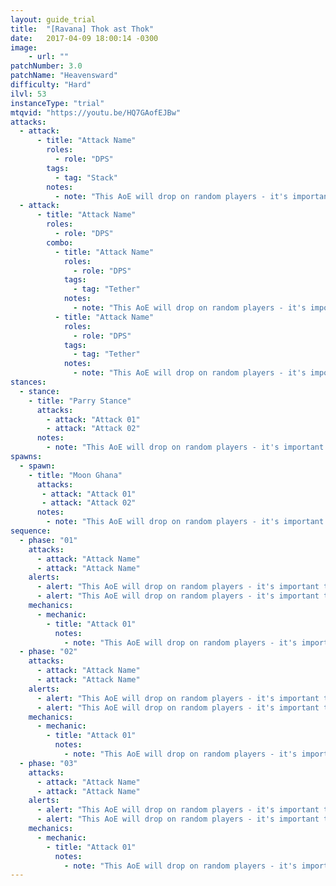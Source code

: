 ```yaml
---
layout: guide_trial
title:  "[Ravana] Thok ast Thok"
date:   2017-04-09 18:00:14 -0300
image:
    - url: ""
patchNumber: 3.0
patchName: "Heavensward"
difficulty: "Hard"
ilvl: 53
instanceType: "trial"
mtqvid: "https://youtu.be/HQ7GAofEJBw"
attacks:
  - attack:
      - title: "Attack Name"
        roles:
          - role: "DPS"
        tags:
          - tag: "Stack"
        notes:
          - note: "This AoE will drop on random players - it's important to stack before the cast goes off in order to bait where the AoE will drop and maintain your safe space."
  - attack:
      - title: "Attack Name"
        roles:
          - role: "DPS"
        combo:
          - title: "Attack Name"
            roles:
              - role: "DPS"
            tags:
              - tag: "Tether"
            notes:
              - note: "This AoE will drop on random players - it's important to stack before the cast goes off in order to bait where the AoE will drop and maintain your safe space."
          - title: "Attack Name"
            roles:
              - role: "DPS"
            tags:
              - tag: "Tether"
            notes:
              - note: "This AoE will drop on random players - it's important to stack before the cast goes off in order to bait where the AoE will drop and maintain your safe space."
stances:
  - stance:
    - title: "Parry Stance"
      attacks:
        - attack: "Attack 01"
        - attack: "Attack 02"
      notes:
        - note: "This AoE will drop on random players - it's important to stack before the cast goes off in order to bait where the AoE will drop and maintain your safe space."
spawns:
  - spawn:
    - title: "Moon Ghana"
      attacks:
       - attack: "Attack 01"
       - attack: "Attack 02"
      notes:
        - note: "This AoE will drop on random players - it's important to stack before the cast goes off in order to bait where the AoE will drop and maintain your safe space."
sequence:
  - phase: "01"
    attacks:
      - attack: "Attack Name"
      - attack: "Attack Name"
    alerts:
      - alert: "This AoE will drop on random players - it's important to stack before the cast goes off in order to bait where the AoE will drop and maintain your safe space."
      - alert: "This AoE will drop on random players - it's important to stack before the cast goes off in order to bait where the AoE will drop and maintain your safe space."
    mechanics:
      - mechanic:
        - title: "Attack 01"
          notes:
            - note: "This AoE will drop on random players - it's important to stack before the cast goes off in order to bait where the AoE will drop and maintain your safe space."
  - phase: "02"
    attacks:
      - attack: "Attack Name"
      - attack: "Attack Name"
    alerts:
      - alert: "This AoE will drop on random players - it's important to stack before the cast goes off in order to bait where the AoE will drop and maintain your safe space."
      - alert: "This AoE will drop on random players - it's important to stack before the cast goes off in order to bait where the AoE will drop and maintain your safe space."
    mechanics:
      - mechanic:
        - title: "Attack 01"
          notes:
            - note: "This AoE will drop on random players - it's important to stack before the cast goes off in order to bait where the AoE will drop and maintain your safe space."
  - phase: "03"
    attacks:
      - attack: "Attack Name"
      - attack: "Attack Name"
    alerts:
      - alert: "This AoE will drop on random players - it's important to stack before the cast goes off in order to bait where the AoE will drop and maintain your safe space."
      - alert: "This AoE will drop on random players - it's important to stack before the cast goes off in order to bait where the AoE will drop and maintain your safe space."
    mechanics:
      - mechanic:
        - title: "Attack 01"
          notes:
            - note: "This AoE will drop on random players - it's important to stack before the cast goes off in order to bait where the AoE will drop and maintain your safe space."
---
```


<!--
types: Boss, Miniboss, Add
phase: 01, 02, etc.
alerts: markers, special requirements, stack, raid organization, add phase
mechanic tags: tankbuster, AoE, mechanic, markers, combo mechanic, variation, add, enrage timer, gaze, tether, stack
-->
